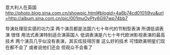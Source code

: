 意大利人在英国
http://photo.blog.sina.com.cn/showpic.html#blogid=4a6b74cd0101i9vu&url=http://album.sina.com.cn/pic/001muOvPty6G97wp74bb7
 
导演处理现实感的功力深
两个演员都是法国六七十年代的节制型表演  所谓低调表演
很怪   用法式表演特别适合演英国人
低调表演是六七十年代欧洲影视表演的最高技术
两个演员几乎似没有表演，其实炫技得厉害
这么好的技术  可惜欧美明星们现在都不会了
或者说他们还会   但观众不会看了
 
 
 
  
